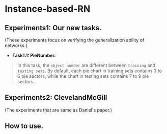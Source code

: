 # Instance-based-RN

## Experiments1: Our new tasks. 
(These experiments focus on verifying the generalization ability of networks.)

* **Task1.1: PieNumber.**

> In this task, the `object number` are different between `training` and `testing sets`. By default, each pie chart in training sets contains 3 to 6 pie sectors, while the chart in testing sets contains 7 to 9 pie sectors.




## Experiments2: ClevelandMcGill
(The experiments that are same as Daniel's paper.)

## How to use.

